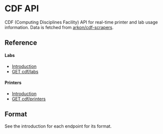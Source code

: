# CDF API

CDF (Computing Disciplines Facility) API for real-time printer and lab usage information. Data is fetched from [arkon/cdf-scrapers](https://github.com/arkon/cdf-scrapers).

<div id="reference">
  <h2>Reference</h2>
  <h4>Labs</h4>
  <ul>
    <li><a href="./labs/README.md">Introduction</a></li>
    <li><a href="./labs/list.md">GET cdf/labs</a></li>
  </ul>
  <h4>Printers</h4>
  <ul>
    <li><a href="./printers/README.md">Introduction</a></li>
    <li><a href="./printers/list.md">GET cdf/printers</a></li>
  </ul>
</div>

## Format

See the introduction for each endpoint for its format.

